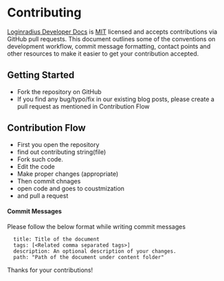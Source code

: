 # Contributing

[Loginradius Developer Docs](https://www.loginradius.com/docs/developer) is [MIT](LICENSE) licensed and accepts contributions via GitHub pull requests. This document outlines some of the conventions on development workflow, commit message formatting, contact points and other resources to make it easier to get your contribution accepted.

## Getting Started

- Fork the repository on GitHub
- If you find any bug/typo/fix in our existing blog posts, please create a pull request as mentioned in Contribution Flow

## Contribution Flow
- First you  open the repository 
- find out contributing string(file)
- Fork such code. 
- Edit the code 
- Make proper changes (appropriate)
- Then commit chnages 
- open code and goes to coustmization 
- and pull a request 

#### Commit Messages

Please follow the below format while writing commit messages

```
  title: Title of the document
  tags: [<Related comma separated tags>]
  description: An optional description of your changes.
  path: "Path of the document under content folder"
```



Thanks for your contributions!
